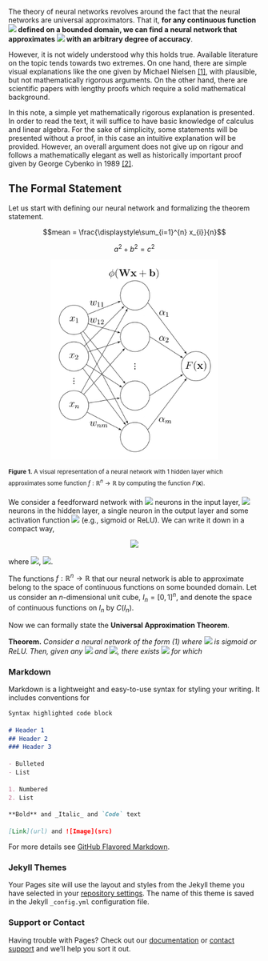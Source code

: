 The theory of neural networks revolves around the fact that the neural networks are universal approximators. That it, **for any continuous function <img src="https://render.githubusercontent.com/render/math?math=\Large f"> defined on a bounded domain, we can find a neural network that approximates <img src="https://render.githubusercontent.com/render/math?math=\Large f"> with an arbitrary degree of accuracy**.

However, it is not widely understood why this holds true. Available literature on the topic tends towards two extremes. On one hand, there are simple visual explanations like the one given by Michael Nielsen [[1]](http://neuralnetworksanddeeplearning.com/chap4.html), with plausible, but not mathematically rigorous arguments. On the other hand, there are scientific papers with lengthy proofs which require a solid mathematical background.

In this note, a simple yet mathematically rigorous explanation is presented. In order to read the text, it will suffice to have basic knowledge of calculus and linear algebra. For the sake of simplicity, some statements will be presented without a proof, in this case an intuitive explanation will be provided. However, an overall argument does not give up on rigour and follows a mathematically elegant as well as historically important proof given by George Cybenko in 1989 [[2]](https://web.eecs.umich.edu/~cscott/smlrg/approx_by_superposition.pdf).

## The Formal Statement
Let us start with defining our neural network and formalizing the theorem statement.

$$mean = \frac{\displaystyle\sum_{i=1}^{n} x_{i}}{n}$$

$$a^2 + b^2 = c^2$$

<div align="center">
<img src="https://raw.githubusercontent.com/olgagraf/olgagraf.github.io/main/assets/images/nn.jpg" height="400">
</div>

<sup>**Figure 1.** A visual representation of a neural network with 1 hidden layer which approximates some function $f: \mathbb{R}^n\rightarrow \mathbb{R}$ by computing the function $F(\mathbf{x})$.</sup>

We consider a feedforward network with <img src="https://render.githubusercontent.com/render/math?math=\large n"> neurons in the input layer, <img src="https://render.githubusercontent.com/render/math?math=\large m"> neurons in the hidden layer, a single neuron in the output layer and some activation function <img src="https://render.githubusercontent.com/render/math?math=\large \phi"> (e.g., sigmoid or ReLU). We can write it down in a compact way,

<div align="center">
<img src="https://render.githubusercontent.com/render/math?math=%5Clarge+%5Cdisplaystyle+%5Cbegin%7Bequation%7D%5Clabel%7Bnn%7D%0AF%28%5Cmathbf%7Bx%7D%29%3D%5Csum_%7Bi%3D1%7D%5E%7Bm%7D%5Calpha_i%5Cphi%28%5Cmathbf%7Bw%7D_i%5Cmathbf%7Bx%7D%2Bb_i%29%2C%0A%5Cend%7Bequation%7D">
</div>

where <img src="https://render.githubusercontent.com/render/math?math=%5Clarge+%5Cdisplaystyle+%5Cmathbf%7Bw%7D_i%2C+%5Cmathbf%7Bx%7D+%5Cin+%5Cmathbb%7BR%7D%5En">, <img src="https://render.githubusercontent.com/render/math?math=%5Clarge+%5Cdisplaystyle+%5Calpha_i%2C+b_i+%5Cin+%5Cmathbb%7BR%7D">.

The functions $f:\mathbb{R}^n\rightarrow \mathbb{R}$ that our neural network is able to approximate belong to the space of continuous functions on some bounded domain. Let us consider an $n$-dimensional unit cube, $I_n=[0,1]^n$, and denote the space of continuous functions on $I_n$ by $C(I_n)$.

Now we can formally state the **Universal Approximation Theorem**.

**Theorem.** *Consider a neural network of the form (1) where <img src="https://render.githubusercontent.com/render/math?math=\large \phi"> is sigmoid or ReLU. Then, given any <img src="https://render.githubusercontent.com/render/math?math=\large f\in C(I_n)"> and <img src="https://render.githubusercontent.com/render/math?math=\large \varepsilon>0">, there exists <img src="https://render.githubusercontent.com/render/math?math=\large F(\mathbf{x})"> for which*


<!---
<ul>
  {% for post in site.posts %}
    <li>
      <a href="{{ post.url }}">{{ post.title }}</a>
    </li>
  {% endfor %}
</ul>
-->


### Markdown

Markdown is a lightweight and easy-to-use syntax for styling your writing. It includes conventions for

```markdown
Syntax highlighted code block

# Header 1
## Header 2
### Header 3

- Bulleted
- List

1. Numbered
2. List

**Bold** and _Italic_ and `Code` text

[Link](url) and ![Image](src)
```

For more details see [GitHub Flavored Markdown](https://guides.github.com/features/mastering-markdown/).

### Jekyll Themes

Your Pages site will use the layout and styles from the Jekyll theme you have selected in your [repository settings](https://github.com/olgagraf/olgagraf.github.io/settings). The name of this theme is saved in the Jekyll `_config.yml` configuration file.

### Support or Contact

Having trouble with Pages? Check out our [documentation](https://docs.github.com/categories/github-pages-basics/) or [contact support](https://github.com/contact) and we’ll help you sort it out.
